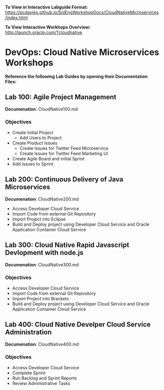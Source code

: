 
**To View in Interactive Labguide Format:**  
https://pcdavies.github.io/SolEngWorkshopDocs/CloudNativeMicroservices/index.html

**To View Interactive Workhops Overview:**  
http://launch.oracle.com/?cloudnative


# DevOps: Cloud Native Microservices Workshops

**Reference the following Lab Guides by opening their Documentation Files:**

## Lab 100: Agile Project Management

**Documenation**: CloudNative100.md

### Objectives

- Create Initial Project
    - Add Users to Project
- Create Product Issues
    - Create Issues for Twitter Feed Microservice
    - Create Issues for Twitter Feed Marketing UI
- Create Agile Board and initial Sprint
- Add Issues to Sprint

## Lab 200: Continuous Delivery of Java Microservices

**Documenation**: CloudNative200.md

- Access Developer Cloud Service
- Import Code from external Git Repository
- Import Project into Eclipse
- Build and Deploy project using Developer Cloud Service and Oracle Application Container Cloud Service

## Lab 300: Cloud Native Rapid Javascript Devlopment with node.js

**Documenation**: CloudNative300.md

### Objectives

- Access Developer Cloud Service
- Import Code from external Git Repository
- Import Project into Brackets
- Build and Deploy project using Developer Cloud Service and Oracle Application Container Cloud Service

## Lab 400:  Cloud Native Develper Cloud Service Administration

**Documenation**: CloudNative400.md

### Objectives

- Access Developer Cloud Service
- Complete Sprint
- Run Backlog and Sprint Reports
- Review Administrative Tasks
